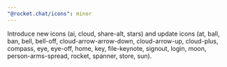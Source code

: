 ```yaml
---
"@rocket.chat/icons": minor
---
```


Introduce new icons (ai, cloud, share-alt, stars) and update icons (at, ball, ban, bell, bell-off, cloud-arrow-arrow-down, cloud-arrow-up, cloud-plus, compass, eye, eye-off, home, key, file-keynote, signout, login, moon, person-arms-spread, rocket, spanner, store, sun).
